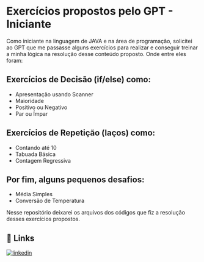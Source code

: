 
# Exercícios propostos pelo GPT - Iniciante

Como iniciante na linguagem de JAVA e na área de programação, solicitei ao GPT que me passasse alguns exercícios para realizar e conseguir treinar a minha lógica na resolução desse conteúdo proposto. Onde entre eles foram:

## Exercícios de Decisão (if/else) como:

- Apresentação usando Scanner
- Maioridade
- Positivo ou Negativo
- Par ou Ímpar

## Exercícios de Repetição (laços) como: 

- Contando até 10
- Tabuada Básica
- Contagem Regressiva

## Por fim, alguns pequenos desafios: 

- Média Simples
- Conversão de Temperatura


Nesse repositório deixarei os arquivos dos códigos que fiz a resolução desses exercícios propostos.

## 🔗 Links
[![linkedin](https://img.shields.io/badge/linkedin-0A66C2?style=for-the-badge&logo=linkedin&logoColor=white)](https://www.linkedin.com/in/kelsongarcia/)